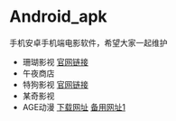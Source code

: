 # Android_apk
手机安卓手机端电影软件，希望大家一起维护


* 珊瑚影视 [官网链接](https://shys.app)
* 午夜商店
* 特狗影视 [官网链接](https://www.tegoudy.com)
* 某奇影视
* AGE动漫 [下载网址](https://www.agemys.net)   [备用网址1](www.age.tv)
